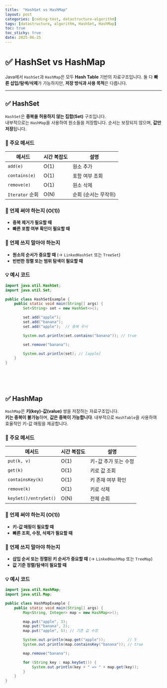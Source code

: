 ```yaml
---
title:  "HashSet vs HashMap"
layout: post
categories: [coding-test, datastructure-algorithm] 
tags: [datastructure, algorithm, HashSet, HashMap]
toc: true
toc_sticky: true
date: 2025-06-25
---
```


# ✅ HashSet vs HashMap

Java에서 `HashSet`과 `HashMap`은 모두 **Hash Table** 기반의 자료구조입니다. 둘 다 **빠른 삽입/탐색/삭제**가 가능하지만, **저장 방식과 사용 목적**은 다릅니다.

---

## ✅ HashSet

`HashSet`은 **중복을 허용하지 않는 집합(Set)** 구조입니다.  
내부적으로는 `HashMap`을 사용하여 원소들을 저장합니다. 순서는 보장되지 않으며, **값만 저장**됩니다.

### 📌 주요 메서드

| 메서드          | 시간 복잡도 | 설명                          |
|-----------------|-------------|-------------------------------|
| `add(e)`        | O(1)        | 원소 추가                     |
| `contains(e)`   | O(1)        | 포함 여부 조회                |
| `remove(e)`     | O(1)        | 원소 삭제                     |
| `Iterator` 순회 | O(N)        | 순회 (순서는 무작위)          |

### 📍 언제 써야 하는지 (O(1))
- **중복 제거가 필요할 때**
- **빠른 포함 여부 확인이 필요할 때**

### 📍 언제 쓰지 말아야 하는지
- **원소의 순서가 중요할 때** (→ `LinkedHashSet` 또는 `TreeSet`)
- **빈번한 정렬 또는 범위 탐색이 필요할 때**

### 💡 예시 코드

```java
import java.util.HashSet;
import java.util.Set;

public class HashSetExample {
    public static void main(String[] args) {
        Set<String> set = new HashSet<>();

        set.add("apple");
        set.add("banana");
        set.add("apple");  // 중복 무시

        System.out.println(set.contains("banana")); // true

        set.remove("banana");

        System.out.println(set); // [apple]
    }
}
```
<br><br><br>


## ✅ HashMap

`HashMap`은 **키(key)-값(value)** 쌍을 저장하는 자료구조입니다.  
**키는 중복이 불가능**하며, **값은 중복이 가능합니다**. 내부적으로 `HashTable`을 사용하여 효율적인 키-값 매핑을 제공합니다.

### 📌 주요 메서드

| 메서드             | 시간 복잡도 | 설명                        |
|--------------------|-------------|-----------------------------|
| `put(k, v)`        | O(1)        | 키-값 추가 또는 수정         |
| `get(k)`           | O(1)        | 키로 값 조회                 |
| `containsKey(k)`   | O(1)        | 키 존재 여부 확인            |
| `remove(k)`        | O(1)        | 키로 삭제                    |
| `keySet()/entrySet()` | O(N)      | 전체 순회                     |

### 📍 언제 써야 하는지 (O(1))
- **키-값 매핑이 필요할 때**
- **빠른 조회, 수정, 삭제가 필요할 때**

### 📍 언제 쓰지 말아야 하는지
- **삽입 순서 또는 정렬된 키 순서가 중요할 때** (→ `LinkedHashMap` 또는 `TreeMap`)
- **값 기준 정렬/탐색이 필요할 때**

### 💡 예시 코드
```java
import java.util.HashMap;
import java.util.Map;

public class HashMapExample {
    public static void main(String[] args) {
        Map<String, Integer> map = new HashMap<>();

        map.put("apple", 3);
        map.put("banana", 2);
        map.put("apple", 5); // 기존 값 수정

        System.out.println(map.get("apple"));          // 5
        System.out.println(map.containsKey("banana")); // true

        map.remove("banana");

        for (String key : map.keySet()) {
            System.out.println(key + " => " + map.get(key));
        }
    }
}
```